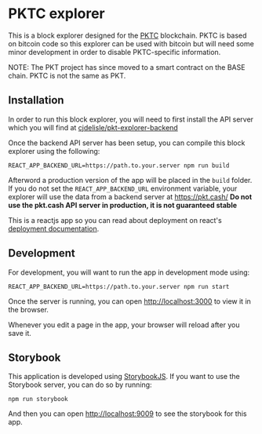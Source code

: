 # PKTC explorer

This is a block explorer designed for the [PKTC](https://pkt.cash/classic) blockchain.
PKTC is based on bitcoin code so this explorer can be used with bitcoin but will need
some minor development in order to disable PKTC-specific information.

NOTE: The PKT project has since moved to a smart contract on the BASE chain. PKTC is not the same as PKT.

## Installation
In order to run this block explorer, you will need to first install the API server
which you will find at [cjdelisle/pkt-explorer-backend](https://github.com/cjdelisle/pkt-explorer-backend)

Once the backend API server has been setup, you can compile this block explorer using
the following:

    REACT_APP_BACKEND_URL=https://path.to.your.server npm run build

Afterword a production version of the app will be placed in the `build` folder.
If you do not set the `REACT_APP_BACKEND_URL` environment variable, your explorer
will use the data from a backend server at https://pkt.cash/
**Do not use the pkt.cash API server in production, it is not guaranteed stable**

This is a reactjs app so you can read about deployment on react's
[deployment documentation](https://facebook.github.io/create-react-app/docs/deployment).

## Development
For development, you will want to run the app in development mode using:

    REACT_APP_BACKEND_URL=https://path.to.your.server npm run start

Once the server is running, you can open [http://localhost:3000](http://localhost:3000)
to view it in the browser.

Whenever you edit a page in the app, your browser will reload after you save it.

## Storybook
This application is developed using [StorybookJS](https://storybook.js.org/).
If you want to use the Storybook server, you can do so by running:

    npm run storybook

And then you can open [http://localhost:9009](http://localhost:9009) to see the
storybook for this app.